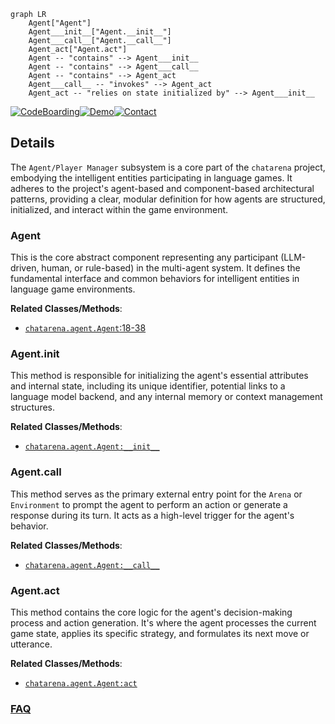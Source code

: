 ```mermaid
graph LR
    Agent["Agent"]
    Agent___init__["Agent.__init__"]
    Agent___call__["Agent.__call__"]
    Agent_act["Agent.act"]
    Agent -- "contains" --> Agent___init__
    Agent -- "contains" --> Agent___call__
    Agent -- "contains" --> Agent_act
    Agent___call__ -- "invokes" --> Agent_act
    Agent_act -- "relies on state initialized by" --> Agent___init__
```

[![CodeBoarding](https://img.shields.io/badge/Generated%20by-CodeBoarding-9cf?style=flat-square)](https://github.com/CodeBoarding/GeneratedOnBoardings)[![Demo](https://img.shields.io/badge/Try%20our-Demo-blue?style=flat-square)](https://www.codeboarding.org/demo)[![Contact](https://img.shields.io/badge/Contact%20us%20-%20contact@codeboarding.org-lightgrey?style=flat-square)](mailto:contact@codeboarding.org)

## Details

The `Agent/Player Manager` subsystem is a core part of the `chatarena` project, embodying the intelligent entities participating in language games. It adheres to the project's agent-based and component-based architectural patterns, providing a clear, modular definition for how agents are structured, initialized, and interact within the game environment.

### Agent
This is the core abstract component representing any participant (LLM-driven, human, or rule-based) in the multi-agent system. It defines the fundamental interface and common behaviors for intelligent entities in language game environments.


**Related Classes/Methods**:

- <a href="https://github.com/Farama-Foundation/chatarena/blob/main/chatarena/agent.py#L18-L38" target="_blank" rel="noopener noreferrer">`chatarena.agent.Agent`:18-38</a>


### Agent.__init__
This method is responsible for initializing the agent's essential attributes and internal state, including its unique identifier, potential links to a language model backend, and any internal memory or context management structures.


**Related Classes/Methods**:

- <a href="https://github.com/Farama-Foundation/chatarena/blob/main/chatarena/agent.py" target="_blank" rel="noopener noreferrer">`chatarena.agent.Agent:__init__`</a>


### Agent.__call__
This method serves as the primary external entry point for the `Arena` or `Environment` to prompt the agent to perform an action or generate a response during its turn. It acts as a high-level trigger for the agent's behavior.


**Related Classes/Methods**:

- <a href="https://github.com/Farama-Foundation/chatarena/blob/main/chatarena/agent.py" target="_blank" rel="noopener noreferrer">`chatarena.agent.Agent:__call__`</a>


### Agent.act
This method contains the core logic for the agent's decision-making process and action generation. It's where the agent processes the current game state, applies its specific strategy, and formulates its next move or utterance.


**Related Classes/Methods**:

- <a href="https://github.com/Farama-Foundation/chatarena/blob/main/chatarena/agent.py" target="_blank" rel="noopener noreferrer">`chatarena.agent.Agent:act`</a>




### [FAQ](https://github.com/CodeBoarding/GeneratedOnBoardings/tree/main?tab=readme-ov-file#faq)